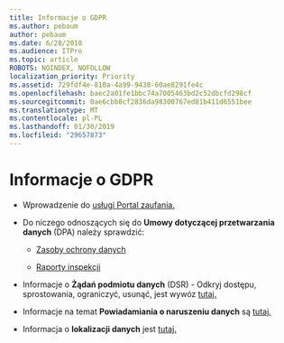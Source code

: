 ```yaml
---
title: Informacje o GDPR
ms.author: pebaum
author: pebaum
ms.date: 6/28/2018
ms.audience: ITPro
ms.topic: article
ROBOTS: NOINDEX, NOFOLLOW
localization_priority: Priority
ms.assetid: 729fdf4e-810a-4a99-9438-60ae8291fe4c
ms.openlocfilehash: baec2a01fe1bbc74a7005463bd2c52dbcfd298cf
ms.sourcegitcommit: 0ae6cbb8cf2836da98300767ed81b411d6551bee
ms.translationtype: MT
ms.contentlocale: pl-PL
ms.lasthandoff: 01/30/2019
ms.locfileid: "29657873"
---
```

# <a name="information-about-gdpr"></a>Informacje o GDPR

- Wprowadzenie do [usługi Portal zaufania.](https://servicetrust.microsoft.com/ViewPage/GDPRGetStarted)
    
- Do niczego odnoszących się do **Umowy dotyczącej przetwarzania danych** (DPA) należy sprawdzić: 
    
  - [Zasoby ochrony danych](https://servicetrust.microsoft.com/ViewPage/TrustDocuments)
    
  - [Raporty inspekcji](https://servicetrust.microsoft.com/ViewPage/MSComplianceGuide)
    
- Informacje o **Żądań podmiotu danych** (DSR) - Odkryj dostępu, sprostowania, ograniczyć, usunąć, jest wywóz [tutaj.](https://docs.microsoft.com/microsoft-365/compliance/gdpr-dsr-office365)
    
- Informacje na temat **Powiadamiania o naruszeniu danych** są [tutaj.](https://servicetrust.microsoft.com/ViewPage/GDPRBreach)
    
- Informacja o **lokalizacji danych** jest [tutaj.](https://products.office.com/where-is-your-data-located?ms.officeurl=datamaps&amp;geo=All#All)
    

